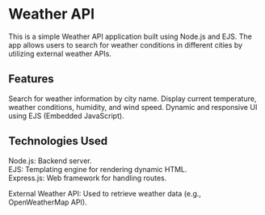 <h1>Weather API</h1>
This is a simple Weather API application built using Node.js and EJS. The app allows users to search for weather conditions in different cities by utilizing external weather APIs.

<h2>Features</h2>
Search for weather information by city name.
Display current temperature, weather conditions, humidity, and wind speed.
Dynamic and responsive UI using EJS (Embedded JavaScript).

<h2>Technologies Used</h2>
Node.js: Backend server.<br>
EJS: Templating engine for rendering dynamic HTML.<br>
Express.js: Web framework for handling routes.<br>
 
External Weather API: Used to retrieve weather data (e.g., OpenWeatherMap API).
